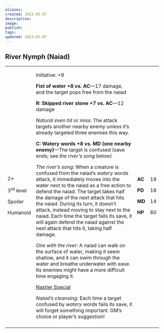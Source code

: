 ```yaml
---
aliases: 
created: 2023-05-07
description: 
image: 
publish: 
tags: 
updated: 2023-05-07
---
```


## River Nymph (Naiad)

<table>
<colgroup>
<col style="width: 16%" />
<col style="width: 71%" />
<col style="width: 5%" />
<col style="width: 6%" />
</colgroup>
<tbody>
<tr class="odd">
<td><p>2×</p>
<p>3<sup>rd</sup> level</p>
<p>Spoiler</p>
<p>Humanoid</p></td>
<td><p>Initiative: +9</p>
<p><strong>Fist of water +8 vs. AC</strong>—17 damage, and the target
pops free from the naiad</p>
<p><strong>R: Skipped river stone +7 vs. AC</strong>—12 damage</p>
<p><em>Natural even hit or miss:</em> The attack targets another nearby
enemy unless it’s already targeted three enemies this way.</p>
<p><strong>C: Watery words +8 vs. MD (one nearby enemy)</strong>—The
target is confused (save ends; see <em>the river’s song</em> below)</p>
<p><em>The river’s song:</em> When a creature is confused from the
naiad’s <em>watery words</em> attack, it immediately moves into the
water next to the naiad as a free action to defend the naiad. The target
takes half the damage of the next attack that hits the naiad. During its
turn, it doesn’t attack, instead moving to stay next to the naiad. Each
time the target fails its save, it will again defend the naiad against
the next attack that hits it, taking half damage.</p>
<p><em>One with the river:</em> A naiad can walk on the surface of
water, making it seem shallow, and it can swim through the water and
breathe underwater with ease. Its enemies might have a more difficult
time engaging it.</p>
<p><u>Nastier Special</u></p>
<p><em>Naiad’s cleansing:</em> Each time a target confused by <em>watery
words</em> fails its save, it will forget something important. GM’s
choice or player’s suggestion!</p></td>
<td><p><strong>AC</strong></p>
<p><strong>PD</strong></p>
<p><strong>MD</strong></p>
<p><strong>HP</strong></p></td>
<td><p>18</p>
<p>18</p>
<p>14</p>
<p>80</p></td>
</tr>
<tr class="even">
<td></td>
<td></td>
<td></td>
<td></td>
</tr>
</tbody>
</table>

